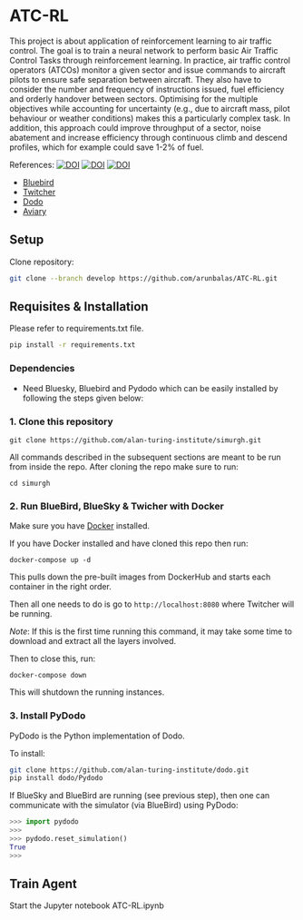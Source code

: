 # ATC-RL
This project is about application of reinforcement learning to air traffic control. The goal is to train a neural network to perform basic Air Traffic Control Tasks through reinforcement learning. 
In practice, air traffic control operators (ATCOs) monitor a given sector and issue commands to aircraft pilots to ensure safe separation between aircraft. They also have to consider the number and frequency of instructions issued, fuel efficiency and orderly handover between sectors. Optimising for the multiple objectives while accounting for uncertainty (e.g., due to aircraft mass, pilot behaviour or weather conditions) makes this a particularly complex task.
In addition, this approach could improve throughput of a sector, noise abatement and increase efficiency through continuous 
climb and descend profiles, which for example could save 1-2% of fuel. 

References:
[![DOI](https://zenodo.org/badge/148370950.svg)](https://zenodo.org/badge/latestdoi/148370950)
[![DOI](https://zenodo.org/badge/148370950.svg)](https://arxiv.org/pdf/1905.01303.pdf)
[![DOI](https://travis-ci.com/alan-turing-institute/simurgh.svg?branch=master)](https://travis-ci.com/alan-turing-institute/simurgh)
- [Bluebird](https://github.com/alan-turing-institute/bluebird)
- [Twitcher](https://github.com/alan-turing-institutetwitcher)
- [Dodo](https://github.com/alan-turing-institute/dodo)
- [Aviary](https://github.com/alan-turing-institute/aviary)

## Setup
Clone repository:
```bash
git clone --branch develop https://github.com/arunbalas/ATC-RL.git
```

## Requisites & Installation

Please refer to requirements.txt file.

```bash
pip install -r requirements.txt
```


### Dependencies

- Need Bluesky, Bluebird and Pydodo which can be easily installed by following the steps given below:

### 1. Clone this repository


```{bash}
git clone https://github.com/alan-turing-institute/simurgh.git
```

All commands described in the subsequent sections are meant to be run from inside the repo. After cloning the repo make sure to run:

```{bash}
cd simurgh
```

### 2. Run BlueBird, BlueSky & Twicher with Docker

Make sure you have [Docker](https://www.docker.com/get-started) installed.

If you have Docker installed and have cloned this repo then run:

```{bash}
docker-compose up -d
```

This pulls down the pre-built images from DockerHub and
starts each container in the right order.

Then all one needs to do is go to
`http://localhost:8080` where Twitcher will be running.

_Note_: If this is the first time running this command, it may take some time to
download and extract all the layers involved.

Then to close this, run:

```
docker-compose down
```

This will shutdown the running instances.

### 3. Install PyDodo

PyDodo is the Python implementation of Dodo.

To install:

```bash
git clone https://github.com/alan-turing-institute/dodo.git
pip install dodo/Pydodo
```

If BlueSky and BlueBird are running (see previous step), then one can communicate with the simulator (via
BlueBird) using PyDodo:

```python
>>> import pydodo
>>>
>>> pydodo.reset_simulation()
True
>>>
```

## Train Agent

Start the Jupyter notebook ATC-RL.ipynb



